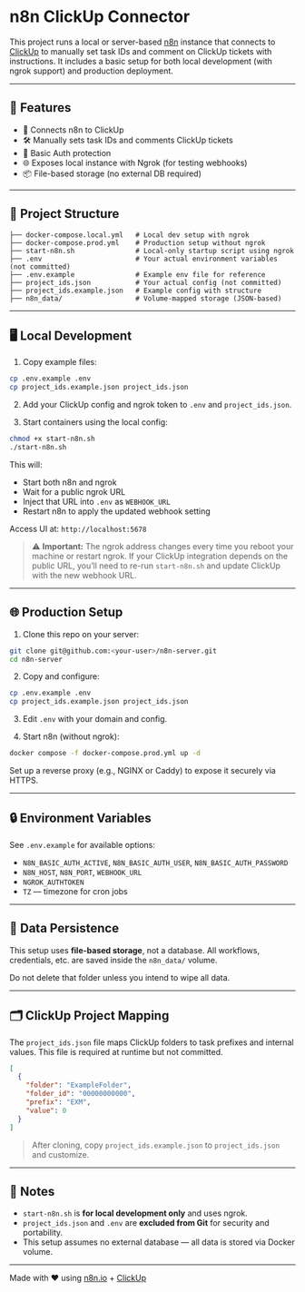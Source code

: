 # n8n ClickUp Connector

This project runs a local or server-based [n8n](https://n8n.io/) instance that connects to [ClickUp](https://clickup.com/) to manually set task IDs and comment on ClickUp tickets with instructions. It includes a basic setup for both local development (with ngrok support) and production deployment.

---

## 🚀 Features

* 🧩 Connects n8n to ClickUp
* 🛠️ Manually sets task IDs and comments ClickUp tickets
* 🔐 Basic Auth protection
* 🌐 Exposes local instance with Ngrok (for testing webhooks)
* 📦 File-based storage (no external DB required)

---

## 📁 Project Structure

```
├── docker-compose.local.yml   # Local dev setup with ngrok
├── docker-compose.prod.yml    # Production setup without ngrok
├── start-n8n.sh               # Local-only startup script using ngrok
├── .env                       # Your actual environment variables (not committed)
├── .env.example               # Example env file for reference
├── project_ids.json           # Your actual config (not committed)
├── project_ids.example.json   # Example config with structure
├── n8n_data/                  # Volume-mapped storage (JSON-based)
```

---

## 🖥️ Local Development

1. Copy example files:

```bash
cp .env.example .env
cp project_ids.example.json project_ids.json
```

2. Add your ClickUp config and ngrok token to `.env` and `project_ids.json`.

3. Start containers using the local config:

```bash
chmod +x start-n8n.sh
./start-n8n.sh
```

This will:

* Start both n8n and ngrok
* Wait for a public ngrok URL
* Inject that URL into `.env` as `WEBHOOK_URL`
* Restart n8n to apply the updated webhook setting

Access UI at: `http://localhost:5678`

> ⚠️ **Important:** The ngrok address changes every time you reboot your machine or restart ngrok. If your ClickUp integration depends on the public URL, you’ll need to re-run `start-n8n.sh` and update ClickUp with the new webhook URL.

---

## 🌐 Production Setup

1. Clone this repo on your server:

```bash
git clone git@github.com:<your-user>/n8n-server.git
cd n8n-server
```

2. Copy and configure:

```bash
cp .env.example .env
cp project_ids.example.json project_ids.json
```

3. Edit `.env` with your domain and config.

4. Start n8n (without ngrok):

```bash
docker compose -f docker-compose.prod.yml up -d
```

Set up a reverse proxy (e.g., NGINX or Caddy) to expose it securely via HTTPS.

---

## 🔒 Environment Variables

See `.env.example` for available options:

* `N8N_BASIC_AUTH_ACTIVE`, `N8N_BASIC_AUTH_USER`, `N8N_BASIC_AUTH_PASSWORD`
* `N8N_HOST`, `N8N_PORT`, `WEBHOOK_URL`
* `NGROK_AUTHTOKEN`
* `TZ` — timezone for cron jobs

---

## 🧪 Data Persistence

This setup uses **file-based storage**, not a database. All workflows, credentials, etc. are saved inside the `n8n_data/` volume.

Do not delete that folder unless you intend to wipe all data.

---

## 🗂️ ClickUp Project Mapping

The `project_ids.json` file maps ClickUp folders to task prefixes and internal values. This file is required at runtime but not committed.

```json
[
  {
    "folder": "ExampleFolder",
    "folder_id": "00000000000",
    "prefix": "EXM",
    "value": 0
  }
]
```

> After cloning, copy `project_ids.example.json` to `project_ids.json` and customize.

---

## 📌 Notes

* `start-n8n.sh` is **for local development only** and uses ngrok.
* `project_ids.json` and `.env` are **excluded from Git** for security and portability.
* This setup assumes no external database — all data is stored via Docker volume.

---

Made with ❤️ using [n8n.io](https://n8n.io/) + [ClickUp](https://clickup.com/)
